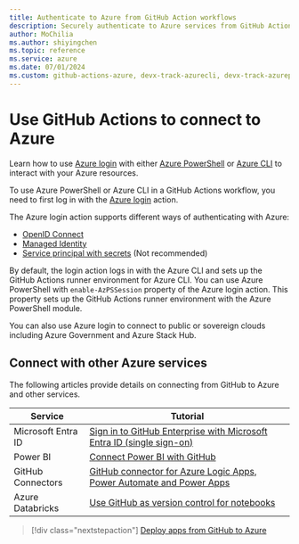 ```yaml
--- 
title: Authenticate to Azure from GitHub Action workflows
description: Securely authenticate to Azure services from GitHub Actions workflows using Azure Login Action and manage your Azure resources.
author: MoChilia 
ms.author: shiyingchen 
ms.topic: reference
ms.service: azure 
ms.date: 07/01/2024
ms.custom: github-actions-azure, devx-track-azurecli, devx-track-azurepowershell, linux-related-content
---
```


# Use GitHub Actions to connect to Azure

Learn how to use [Azure login](https://github.com/Azure/login) with either [Azure PowerShell](https://github.com/Azure/PowerShell) or [Azure CLI](https://github.com/Azure/CLI) to interact with your Azure resources.

To use Azure PowerShell or Azure CLI in a GitHub Actions workflow, you need to first log in with the [Azure login](https://github.com/marketplace/actions/azure-login) action.

The Azure login action supports different ways of authenticating with Azure:

* [OpenID Connect](connect-from-azure-oidc.md) 
* [Managed Identity](connect-from-azure-identity.md)
* [Service principal with secrets](connect-from-azure-secret.md) (Not recommended)

By default, the login action logs in with the Azure CLI and sets up the GitHub Actions runner environment for Azure CLI. You can use Azure PowerShell with `enable-AzPSSession` property of the Azure login action. This property sets up the GitHub Actions runner environment with the Azure PowerShell module.

You can also use Azure login to connect to public or sovereign clouds including Azure Government and Azure Stack Hub.

## Connect with other Azure services

The following articles provide details on connecting from GitHub to Azure and other services.  

| Service | Tutorial |
|-|-|
| Microsoft Entra ID | [Sign in to GitHub Enterprise with Microsoft Entra ID (single sign-on)](/azure/active-directory/saas-apps/github-tutorial)
| Power BI | [Connect Power BI with GitHub](/power-bi/service-connect-to-github)
| GitHub Connectors | [GitHub connector for Azure Logic Apps, Power Automate and Power Apps](/connectors/github/)
| Azure Databricks | [Use GitHub as version control for notebooks](/azure/databricks/notebooks/github-version-control) 

> [!div class="nextstepaction"]
> [Deploy apps from GitHub to Azure](deploy-to-azure.md)
